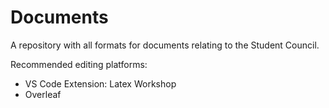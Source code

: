 # Documents
A repository with all formats for documents relating to the Student Council.

Recommended editing platforms:

- VS Code Extension: Latex Workshop
- Overleaf
